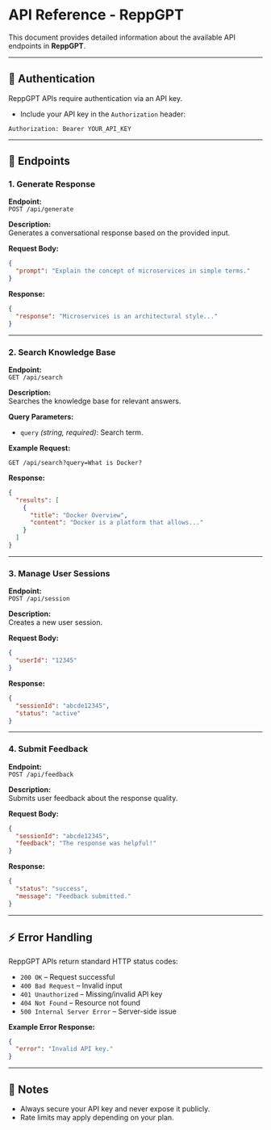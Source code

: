 # API Reference - ReppGPT

This document provides detailed information about the available API endpoints in **ReppGPT**.

---

## 🔑 Authentication

ReppGPT APIs require authentication via an API key.

- Include your API key in the `Authorization` header:

```http
Authorization: Bearer YOUR_API_KEY
```

---

## 📌 Endpoints

### 1. Generate Response
**Endpoint:**  
`POST /api/generate`

**Description:**  
Generates a conversational response based on the provided input.

**Request Body:**
```json
{
  "prompt": "Explain the concept of microservices in simple terms."
}
```

**Response:**
```json
{
  "response": "Microservices is an architectural style..."
}
```

---

### 2. Search Knowledge Base
**Endpoint:**  
`GET /api/search`

**Description:**  
Searches the knowledge base for relevant answers.

**Query Parameters:**
- `query` *(string, required)*: Search term.

**Example Request:**
```http
GET /api/search?query=What is Docker?
```

**Response:**
```json
{
  "results": [
    {
      "title": "Docker Overview",
      "content": "Docker is a platform that allows..."
    }
  ]
}
```

---

### 3. Manage User Sessions
**Endpoint:**  
`POST /api/session`

**Description:**  
Creates a new user session.

**Request Body:**
```json
{
  "userId": "12345"
}
```

**Response:**
```json
{
  "sessionId": "abcde12345",
  "status": "active"
}
```

---

### 4. Submit Feedback
**Endpoint:**  
`POST /api/feedback`

**Description:**  
Submits user feedback about the response quality.

**Request Body:**
```json
{
  "sessionId": "abcde12345",
  "feedback": "The response was helpful!"
}
```

**Response:**
```json
{
  "status": "success",
  "message": "Feedback submitted."
}
```

---

## ⚡ Error Handling

ReppGPT APIs return standard HTTP status codes:

- `200 OK` – Request successful
- `400 Bad Request` – Invalid input
- `401 Unauthorized` – Missing/invalid API key
- `404 Not Found` – Resource not found
- `500 Internal Server Error` – Server-side issue

**Example Error Response:**
```json
{
  "error": "Invalid API key."
}
```

---

## 📝 Notes
- Always secure your API key and never expose it publicly.
- Rate limits may apply depending on your plan.
